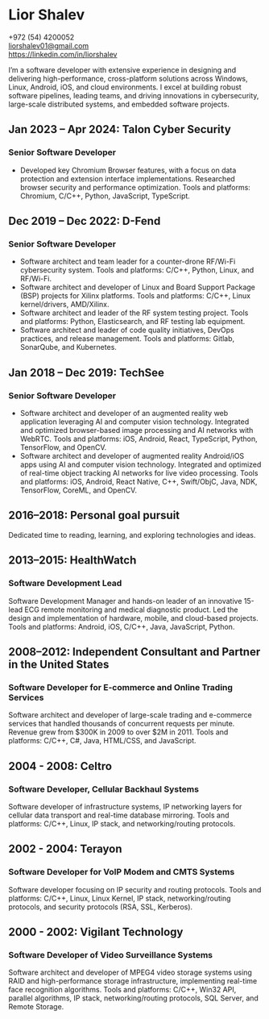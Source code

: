 # Lior Shalev

+972 (54) 4200052  
[liorshalev01@gmail.com](mailto:liorshalev01@gmail.com)  
<https://linkedin.com/in/liorshalev>

I’m a software developer with extensive experience in designing and delivering high-performance, cross-platform solutions across Windows, Linux, Android, iOS, and cloud environments. I excel at building robust software pipelines, leading teams, and driving innovations in cybersecurity, large-scale distributed systems, and embedded software projects.

## Jan 2023 – Apr 2024: Talon Cyber Security

### Senior Software Developer

- Developed key Chromium Browser features, with a focus on data protection and extension interface implementations. Researched browser security and performance optimization. Tools and platforms: Chromium, C/C++, Python, JavaScript, TypeScript.

## Dec 2019 – Dec 2022: D-Fend

### Senior Software Developer

- Software architect and team leader for a counter-drone RF/Wi-Fi cybersecurity system. Tools and platforms: C/C++, Python, Linux, and RF/Wi-Fi.
- Software architect and developer of Linux and Board Support Package (BSP) projects for Xilinx platforms. Tools and platforms: C/C++, Linux kernel/drivers, AMD/Xilinx.
- Software architect and leader of the RF system testing project. Tools and platforms: Python, Elasticsearch, and RF testing lab equipment.
- Software architect and leader of code quality initiatives, DevOps practices, and release management. Tools and platforms: Gitlab, SonarQube, and Kubernetes.

## Jan 2018 – Dec 2019: TechSee

### Senior Software Developer

- Software architect and developer of an augmented reality web application leveraging AI and computer vision technology. Integrated and optimized browser-based image processing and AI networks with WebRTC. Tools and platforms: iOS, Android, React, TypeScript, Python, TensorFlow, and OpenCV.
- Software architect and developer of augmented reality Android/iOS apps using AI and computer vision technology. Integrated and optimized of real-time object tracking AI networks for live video processing. Tools and platforms: iOS, Android, React Native, C++, Swift/ObjC, Java, NDK, TensorFlow, CoreML, and OpenCV.

## 2016–2018: Personal goal pursuit

Dedicated time to reading, learning, and exploring technologies and ideas.

## 2013–2015: HealthWatch

### Software Development Lead

Software Development Manager and hands-on leader of an innovative 15-lead ECG remote monitoring and medical diagnostic product. Led the design and implementation of hardware, mobile, and cloud-based projects. Tools and platforms: Android, iOS, C/C++, Java, JavaScript, Python.

## 2008–2012: Independent Consultant and Partner in the United States

### Software Developer for E-commerce and Online Trading Services

Software architect and developer of large-scale trading and e-commerce services that handled thousands of concurrent requests per minute. Revenue grew from $300K in 2009 to over $2M in 2011. Tools and platforms: C/C++, C#, Java, HTML/CSS, and JavaScript.

## 2004 - 2008: Celtro

### Software Developer, Cellular Backhaul Systems

Software developer of infrastructure systems, IP networking layers for cellular data transport and real-time database mirroring. Tools and platforms: C/C++, Linux, IP stack, and networking/routing protocols.

## 2002 - 2004: Terayon

### Software Developer for VoIP Modem and CMTS Systems

Software developer focusing on IP security and routing protocols. Tools and platforms: C/C++, Linux, Linux Kernel, IP stack, networking/routing protocols, and security protocols (RSA, SSL, Kerberos).

## 2000 - 2002: Vigilant Technology

### Software Developer of Video Surveillance Systems

Software architect and developer of MPEG4 video storage systems using RAID and high-performance storage infrastructure, implementing real-time face recognition algorithms. Tools and platforms: C/C++, Win32 API, parallel algorithms, IP stack, networking/routing protocols, SQL Server, and Remote Storage.
